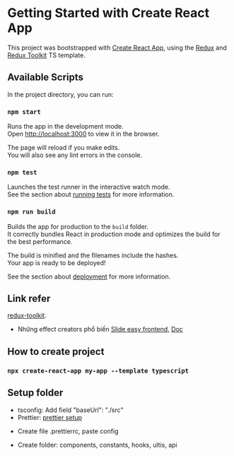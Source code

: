 # Getting Started with Create React App

This project was bootstrapped with [Create React App](https://github.com/facebook/create-react-app), using the [Redux](https://redux.js.org/) and [Redux Toolkit](https://redux-toolkit.js.org/) TS template.

## Available Scripts

In the project directory, you can run:

### `npm start`

Runs the app in the development mode.\
Open [http://localhost:3000](http://localhost:3000) to view it in the browser.

The page will reload if you make edits.\
You will also see any lint errors in the console.

### `npm test`

Launches the test runner in the interactive watch mode.\
See the section about [running tests](https://facebook.github.io/create-react-app/docs/running-tests) for more information.

### `npm run build`

Builds the app for production to the `build` folder.\
It correctly bundles React in production mode and optimizes the build for the best performance.

The build is minified and the filenames include the hashes.\
Your app is ready to be deployed!

See the section about [deployment](https://facebook.github.io/create-react-app/docs/deployment) for more information.

## Link refer
[redux-toolkit](https://redux-toolkit.js.org/usage/usage-with-typescript).
- Những effect creators phổ biến [Slide easy frontend](https://drive.google.com/drive/folders/19O60ER4y8mWK-2sMChezMkkBeNjhL8T_), [Doc](https://www.youtube.com/redirect?event=video_description&redir_token=QUFFLUhqbmU1bFhuYTN4aklpY002Yy1Kc0w1NlN0S2h0d3xBQ3Jtc0tsVlQwWDVSNTJ0WnRpUmthaDVLbFR2M3dvUlBVaHdMbUlHcEZvdk1fcE14WmVFbnB0bnVIb3FyYlV3SXhVaTJXa0hTQjhtQ1hqRjVrTEdrdGVYelo2eDJ0UzQwUmtkcE9abVJGNjZXNkRSQW13MlZhRQ&q=https%3A%2F%2Fredux-saga.js.org%2Fdocs%2Fapi%23effect-creators&v=pSyVoa-kcX8)
## How to create project

### `npx create-react-app my-app --template typescript`

## Setup folder

- tsconfig: Add field "baseUrl": "./src"
- Prettier: [prettier setup](https://prettier.io/playground/)
+ Create file .prettierrc, paste config
- Create folder: components, constants, hooks, ultis, api